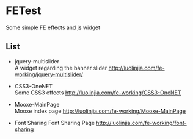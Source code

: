 # FETest
Some simple FE effects and js widget

## List

- jquery-multislider  
A widget regarding the banner slider <http://luolinjia.com/fe-working/jquery-multislider/>  

- CSS3-OneNET  
Some CSS3 effects <http://luolinjia.com/fe-working/CSS3-OneNET>  

- Mooxe-MainPage  
Mooxe index page <http://luolinjia.com/fe-working/Mooxe-MainPage>

- Font Sharing
Font Sharing Page <http://luolinjia.com/fe-working/font-sharing>